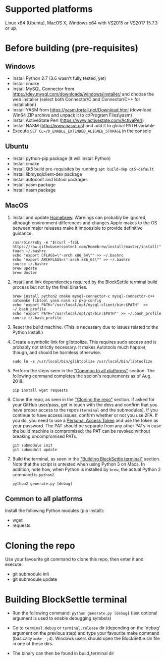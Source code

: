 # Supported platforms
Linux x64 (Ubuntu), MacOS X, Windows x64 with VS2015 or VS2017 15.7.3 or up.

# Before building (pre-requisites)
## Windows
* Install Python 2.7 (3.6 wasn't fully tested, yet)
* Install cmake
* Install MySQL Connector from https://dev.mysql.com/downloads/windows/installer/ and choose the web installer (select both Connector/C and Connector/C++ for installation)
* Install YASM from https://yasm.tortall.net/Download.html (download Win64 ZIP archive and unpack it to c:\Program Files\yasm)
* Install ActiveState Perl (https://www.activestate.com/ActivePerl)
* Install NASM (http://www.nasm.us) and add it to global PATH variable
* Execute `SET CL=/D_ENABLE_EXTENDED_ALIGNED_STORAGE` in the console

## Ubuntu
* Install python-pip package (it will install Python)
* Install cmake
* Install Qt5 build pre-requisites by running `apt build-dep qt5-default`
* Install libmysqlclient-dev package
* Install autoconf and libtool packages
* Install yasm package
* Install nasm package

## MacOS
 1. Install and update [Homebrew](https://brew.sh). Warnings can probably be ignored, although environment differences and changes Apple makes to the OS between major releases make it impossible to provide definitive guidance.

		/usr/bin/ruby -e "$(curl -fsSL https://raw.githubusercontent.com/Homebrew/install/master/install)"
		touch ~/.bashrc
		echo "export CFLAGS=\"-arch x86_64\"" >> ~/.bashrc
		echo "export ARCHFLAGS=\"-arch x86_64\"" >> ~/.bashrc
		source ~/.bashrc
		brew update
		brew doctor

 2. Install and link dependencies required by the BlockSettle terminal build process but not by the final binaries.

		brew install python2 cmake mysql-connector-c mysql-connector-c++ automake libtool yasm nasm xz pkg-config
		echo 'export PATH="/usr/local/opt/mysql-client/bin:$PATH"' >> ~/.bash_profile
		echo 'export PATH="/usr/local/opt/qt/bin:$PATH"' >> ~/.bash_profile
		source ~/.bash_profile

 3. Reset the build machine. (This is necessary due to issues related to the Python install.)

 4. Create a symbolic link for glibtoolize. This requires sudo access and is probably not strictly necessary. It makes Autotools much happier, though, and should be harmless otherwise.

		sudo ln -s /usr/local/bin/glibtoolize /usr/local/bin/libtoolize

 5. Perform the steps seen in the ["Common to all platforms"](#common-to-all-platforms) section. The following command completes the secion's requirements as of Aug. 2018.

		pip install wget requests

 6. Clone the repo, as seen in the ["Cloning the repo"](#cloning-the-repo) section. If asked for your GitHub user/pass, get in touch with the devs and confirm that you have proper access to the repos (`terminal` and the submodules). If you continue to have access issues, confirm whether or not you use 2FA. If you do, you need to use a [Personal Access Token](https://help.github.com/articles/creating-a-personal-access-token-for-the-command-line/) and use the token as your password. The PAT should be separate from any other PATs in case the build machine is compromised; the PAT can be revoked without breaking uncompromised PATs.

		git submodule init
		git submodult update

 7. Build the terminal, as seen in the ["Building BlockSettle terminal"](#building-blocksettle-terminal) section. Note that the script is untested when using Python 3 on Macs. In addition, note how, when Python is installed by `brew`, the actual Python 2 command is `python2`.
 
		python2 generate.py [debug]

## Common to all platforms
Install the following Python modules (pip install):
* wget
* requests

# Cloning the repo
Use your favourite git command to clone this repo, then enter it and execute:
* git submodule init
* git submodule update

# Building BlockSettle terminal

* Run the following command:
`python generate.py [debug]`
(last optional argument is used to enable debugging symbols)

* Go to `terminal.debug` or `terminal.release` dir (depending on the 'debug' argument on the previous step) and type your favourite make command (basically `make -j4`). Windows users should open the BlockSettle.sln file in one of these dirs.

* The binary can then be found in build_terminal dir
